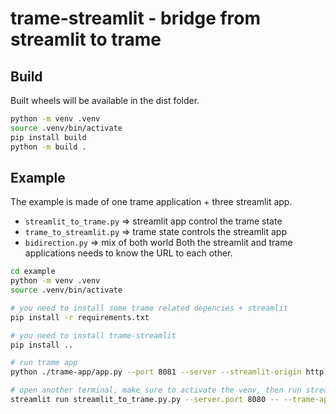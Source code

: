 # trame-streamlit - bridge from streamlit to trame

## Build
Built wheels will be available in the dist folder.

```bash
python -m venv .venv
source .venv/bin/activate
pip install build
python -m build .
```

## Example
The example is made of one trame application + three streamlit app.  
- `streamlit_to_trame.py` => streamlit app control the trame state
- `trame_to_streamlit.py` => trame state controls the streamlit app
- `bidirection.py` => mix of both world
Both the streamlit and trame applications needs to know the URL to each other.
```sh
cd example
python -m venv .venv
source .venv/bin/activate

# you need to install some trame related depencies + streamlit
pip install -r requirements.txt

# you need to install trame-streamlit
pip install ..

# run trame app
python ./trame-app/app.py --port 8081 --server --streamlit-origin http://localhost:8080

# open another terminal, make sure to activate the venv, then run streamlist
streamlit run streamlit_to_trame.py.py --server.port 8080 -- --trame-app-url http://localhost:8081
```
